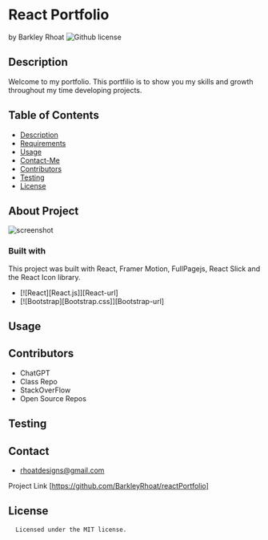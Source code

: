 # React Portfolio
 by Barkley Rhoat
   ![Github license](https://img.shields.io/badge/license-MIT-yellowgreen.svg)
## Description
Welcome to my portfolio. This portfilio is to show you my skills and growth throughout my time developing projects. 
## Table of Contents
  * [Description](#description)
  * [Requirements](#requirements)
  * [Usage](#usage)
  * [Contact-Me](#contact-me)
  * [Contributors](#contributors)
  * [Testing](#testing)
  * [License](#license)
  ## About Project 
  ![screenshot](/images/home-page)
### Built with
This project was built with React, Framer Motion, FullPagejs, React Slick and the React Icon library. 
 * [![React][React.js]][React-url]
 * [![Bootstrap][Bootstrap.css]][Bootstrap-url]

## Usage

## Contributors
* ChatGPT
* Class Repo
* StackOverFlow
* Open Source Repos 
  
## Testing

## Contact

* rhoatdesigns@gmail.com

Project Link [https://github.com/BarkleyRhoat/reactPortfolio]

  
  ## License

      Licensed under the MIT license.